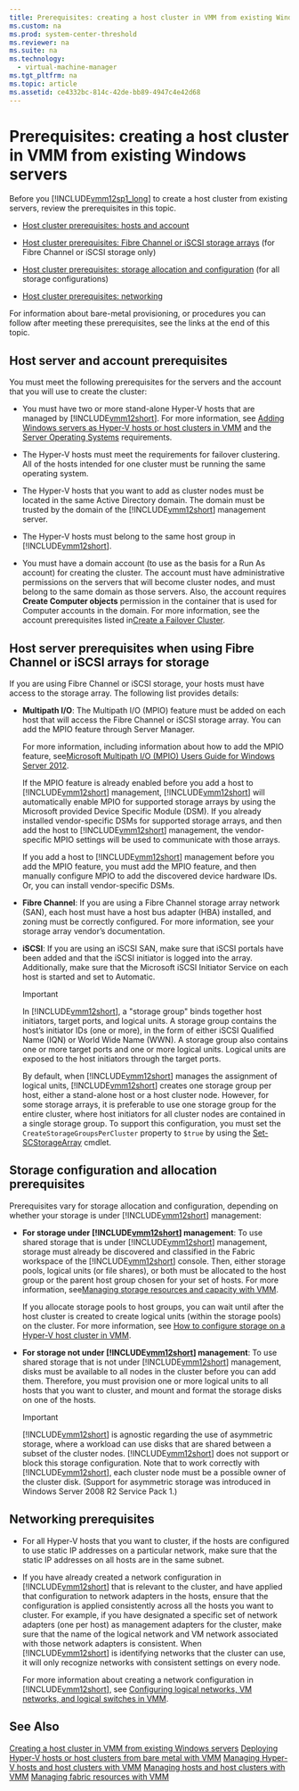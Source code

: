 ```yaml
---
title: Prerequisites: creating a host cluster in VMM from existing Windows servers
ms.custom: na
ms.prod: system-center-threshold
ms.reviewer: na
ms.suite: na
ms.technology: 
  - virtual-machine-manager
ms.tgt_pltfrm: na
ms.topic: article
ms.assetid: ce4332bc-814c-42de-bb89-4947c4e42d68
---
```

# Prerequisites: creating a host cluster in VMM from existing Windows servers
Before you [!INCLUDE[vmm12sp1_long](Token/vmm12sp1_long_md.md)] to create a host cluster from existing servers, review the prerequisites in this topic.

-   [Host cluster prerequisites: hosts and account](Prerequisites--creating-a-host-cluster-in-VMM-from-existing-Windows-servers.md#BKMK_hosts_hosts)

-   [Host cluster prerequisites: Fibre Channel or iSCSI storage arrays](Prerequisites--creating-a-host-cluster-in-VMM-from-existing-Windows-servers.md#BKMK_arrays) \(for Fibre Channel or iSCSI storage only\)

-   [Host cluster prerequisites: storage allocation and configuration](Prerequisites--creating-a-host-cluster-in-VMM-from-existing-Windows-servers.md#BKMK_storage_allocation) \(for all storage configurations\)

-   [Host cluster prerequisites: networking](Prerequisites--creating-a-host-cluster-in-VMM-from-existing-Windows-servers.md#BKMK_networking)

For information about bare\-metal provisioning, or procedures you can follow after meeting these prerequisites, see the links at the end of this topic.

## <a name="BKMK_hosts_hosts"></a>Host server and account prerequisites
You must meet the following prerequisites for the servers and the account that you will use to create the cluster:

-   You must have two or more stand\-alone Hyper\-V hosts that are managed by [!INCLUDE[vmm12short](Token/vmm12short_md.md)]. For more information, see [Adding Windows servers as Hyper-V hosts or host clusters in VMM](Adding-Windows-servers-as-Hyper-V-hosts-or-host-clusters-in-VMM.md) and the [Server Operating Systems](https://technet.microsoft.com/library/dn997307.aspx) requirements.

-   The Hyper\-V hosts must meet the requirements for failover clustering. All of the hosts intended for one  cluster must be running the same operating system.

-   The Hyper\-V hosts that you want to add as cluster nodes must be located in the same Active Directory domain. The domain must be trusted by the domain of the [!INCLUDE[vmm12short](Token/vmm12short_md.md)] management server.

-   The Hyper\-V hosts must belong to the same host group in [!INCLUDE[vmm12short](Token/vmm12short_md.md)].

-   You must have a domain account \(to use as the basis for a Run As account\) for creating the cluster. The account must have administrative permissions on the servers that will become cluster nodes, and must belong to the same domain as those servers. Also, the account requires **Create Computer objects** permission in the container that is used for Computer accounts in the domain. For more information, see the account prerequisites listed in[Create a Failover Cluster](http://technet.microsoft.com/library/dn505754.aspx#BKMK_ClusPrereq).

## <a name="BKMK_arrays"></a>Host server prerequisites when using Fibre Channel or iSCSI arrays for storage
If you are using Fibre Channel or iSCSI storage, your hosts must have access to the storage array. The following list provides details:

-   **Multipath I\/O**: The Multipath I\/O \(MPIO\) feature must be added on each host that will access the Fibre Channel or iSCSI storage array. You can add the MPIO feature through Server Manager.

    For more information, including information about how to add the MPIO feature, see[Microsoft Multipath I/O (MPIO) Users Guide for Windows Server 2012](http://www.microsoft.com/download/details.aspx?id=30450).

    If the MPIO feature is already enabled before you add a host to [!INCLUDE[vmm12short](Token/vmm12short_md.md)] management, [!INCLUDE[vmm12short](Token/vmm12short_md.md)] will automatically enable MPIO for supported storage arrays by using the Microsoft provided Device Specific Module \(DSM\). If you already installed vendor\-specific DSMs for supported storage arrays, and then add the host to [!INCLUDE[vmm12short](Token/vmm12short_md.md)] management, the vendor\-specific MPIO settings will be used to communicate with those arrays.

    If you add a host to [!INCLUDE[vmm12short](Token/vmm12short_md.md)] management before you add the MPIO feature, you must add the MPIO feature, and then manually configure MPIO to add the discovered device hardware IDs. Or, you can install vendor\-specific DSMs.

-   **Fibre Channel**: If you are using a Fibre Channel storage array network \(SAN\), each host must have a host bus adapter \(HBA\) installed, and zoning must be correctly configured. For more information, see your storage array vendor’s documentation.

-   **iSCSI**: If you are using an iSCSI SAN, make sure that iSCSI portals have been added and that the iSCSI initiator is logged into the array. Additionally, make sure that the Microsoft iSCSI Initiator Service on each host is started and set to Automatic.

    > [!IMPORTANT]
    > In [!INCLUDE[vmm12short](Token/vmm12short_md.md)], a "storage group" binds together host initiators, target ports, and logical units. A storage group contains the host’s initiator IDs \(one or more\), in the form of either iSCSI Qualified Name \(IQN\) or World Wide Name \(WWN\). A storage group also contains one or more target ports and one or more logical units. Logical units are exposed to the host initiators through the target ports.
    > 
    > By default, when [!INCLUDE[vmm12short](Token/vmm12short_md.md)] manages the assignment of logical units, [!INCLUDE[vmm12short](Token/vmm12short_md.md)] creates one storage group per host, either a stand\-alone host or a host cluster node. However, for some storage arrays, it is preferable to use one storage group for the entire cluster, where host initiators for all cluster nodes are contained in a single storage group. To support this configuration, you must set the `CreateStorageGroupsPerCluster` property to `$true` by using the [Set-SCStorageArray](http://technet.microsoft.com/library/jj613218.aspx) cmdlet.

## <a name="BKMK_storage_allocation"></a>Storage configuration and allocation prerequisites
Prerequisites vary for storage allocation and configuration, depending on whether your storage is under [!INCLUDE[vmm12short](Token/vmm12short_md.md)] management:

-   **For storage under [!INCLUDE[vmm12short](Token/vmm12short_md.md)] management**: To use shared storage that is under [!INCLUDE[vmm12short](Token/vmm12short_md.md)] management, storage must already be discovered and classified in the Fabric workspace of the [!INCLUDE[vmm12short](Token/vmm12short_md.md)] console. Then, either storage pools, logical units \(or file shares\), or both must be allocated to the host group or the parent host group chosen for your set of hosts. For more information, see[Managing storage resources and capacity with VMM](Managing-storage-resources-and-capacity-with-VMM.md).

    If you allocate storage pools to host groups, you can wait until after the host cluster is created to create logical units \(within the storage pools\) on the cluster. For more information, see [How to configure storage on a Hyper-V host cluster in VMM](How-to-configure-storage-on-a-Hyper-V-host-cluster-in-VMM.md).

-   **For storage not under [!INCLUDE[vmm12short](Token/vmm12short_md.md)] management**: To use shared storage that is not under [!INCLUDE[vmm12short](Token/vmm12short_md.md)] management, disks must be available to all nodes in the cluster before you can add them. Therefore, you must provision one or more logical units to all hosts that you want to cluster, and mount and format the storage disks on one of the hosts.

    > [!IMPORTANT]
    > [!INCLUDE[vmm12short](Token/vmm12short_md.md)] is agnostic regarding the use of asymmetric storage, where a workload can use disks that are shared between a subset of the cluster nodes. [!INCLUDE[vmm12short](Token/vmm12short_md.md)] does not support or block this storage configuration. Note that to work correctly with [!INCLUDE[vmm12short](Token/vmm12short_md.md)], each cluster node must be a possible owner of the cluster disk. \(Support for asymmetric storage was introduced in Windows Server 2008 R2 Service Pack 1.\)

## <a name="BKMK_networking"></a>Networking prerequisites

-   For all Hyper\-V hosts that you want to cluster, if the hosts are configured to use static IP addresses on a particular network, make sure that the static IP addresses on all hosts are in the same subnet.

-   If you have already created a network configuration in [!INCLUDE[vmm12short](Token/vmm12short_md.md)] that is relevant to the cluster, and have applied that configuration to network adapters in the hosts, ensure that the configuration is applied consistently across all the hosts you want to cluster. For example, if you have designated a specific set of network adapters \(one per host\) as management adapters for the cluster, make sure that the name of the logical network and VM network associated with those network adapters is consistent. When [!INCLUDE[vmm12short](Token/vmm12short_md.md)] is identifying networks that the cluster can use, it will only recognize networks with consistent settings on every node.

    For more information about creating a network configuration in [!INCLUDE[vmm12short](Token/vmm12short_md.md)], see [Configuring logical networks, VM networks, and logical switches in VMM](Configuring-logical-networks,-VM-networks,-and-logical-switches-in-VMM.md).

## See Also
[Creating a host cluster in VMM from existing Windows servers](Creating-a-host-cluster-in-VMM-from-existing-Windows-servers.md)
[Deploying Hyper-V hosts or host clusters from bare metal with VMM](Deploying-Hyper-V-hosts-or-host-clusters-from-bare-metal-with-VMM.md)
[Managing Hyper-V hosts and host clusters with VMM](Managing-Hyper-V-hosts-and-host-clusters-with-VMM.md)
[Managing hosts and host clusters with VMM](Managing-hosts-and-host-clusters-with-VMM.md)
[Managing fabric resources with VMM](Managing-fabric-resources-with-VMM.md)


